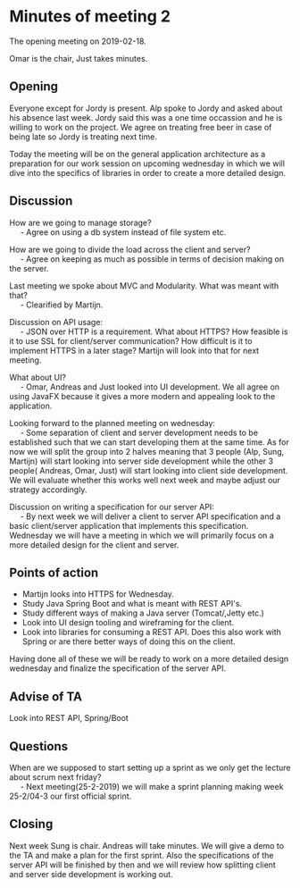 # Minutes of meeting 2
The opening meeting on 2019-02-18.

 Omar is the chair, Just takes minutes.



## Opening

Everyone except for Jordy is present.
Alp spoke to Jordy and asked about his absence last week.
Jordy said this was a one time occassion and he is willing to work on the project.
We agree on treating free beer in case of being late so Jordy is treating next time.

Today the meeting will be on the general application architecture as a preparation for
our work session on upcoming wednesday in which we will dive into the specifics of libraries in order to create a more detailed design.

## Discussion
How are we going to manage storage?
<br/>&nbsp;&nbsp;&nbsp;&nbsp; - Agree on using a db system instead of file system etc.

How are we going to divide the load across the client and server?
<br/>&nbsp;&nbsp;&nbsp;&nbsp; - Agree on keeping as much as possible in terms of decision making on the server.

Last meeting we spoke about MVC and Modularity. What was meant with that?
<br/>&nbsp;&nbsp;&nbsp;&nbsp; - Clearified by Martijn.

Discussion on API usage:
<br/>&nbsp;&nbsp;&nbsp;&nbsp; - JSON over HTTP is a requirement. What about HTTPS?  How feasible is it to use SSL for client/server communication? How difficult is it to implement HTTPS in a later stage? Martijn will look into that for next meeting.

What about UI?
<br/>&nbsp;&nbsp;&nbsp;&nbsp; - Omar, Andreas and Just looked into UI development.  We all agree on using JavaFX because it gives a more modern and appealing look to the application.

Looking forward to the planned meeting on wednesday:
<br/>&nbsp;&nbsp;&nbsp;&nbsp; - Some separation of client and server development needs to be established such that we can start developing them at the same time.  As for now we will split the group into 2 halves meaning that 3 people (Alp, Sung, Martijn) will start looking into server side development while the other 3 people( Andreas, Omar, Just) will start looking into client side development. We will evaluate whether this works well next week and maybe adjust our strategy accordingly.

Discussion on writing a specification for our server API:
<br/>&nbsp;&nbsp;&nbsp;&nbsp; - By next week we will deliver a client to server API specification and 
a basic client/server application that implements this specification. Wednesday we will have a meeting in which we will primarily focus on a more detailed design for the client and server.




## Points of action
-  Martijn looks into HTTPS for Wednesday.
-  Study Java Spring Boot and what is meant with REST API's.
-  Study different ways of making a Java server (Tomcat/,Jetty etc.) 
-  Look into UI design tooling and wireframing for the client. 
-  Look into libraries for consuming a REST API. Does this also work with Spring or are there better ways of doing this on the client.

Having done all of these we will be ready to work on a more detailed design wednesday and finalize the specification of the server API. 

## Advise of TA
Look into REST API, Spring/Boot 

## Questions
When are we supposed to start setting up a sprint as we only get the lecture about scrum next friday?
<br/>&nbsp;&nbsp;&nbsp;&nbsp; - Next meeting(25-2-2019) we will make a sprint planning making week 25-2/04-3 our first official sprint. 

## Closing
Next week Sung is chair.  Andreas will take minutes.  We will give a demo to the TA and make a plan for the first sprint. Also the specifications of the server API will be finished by then and we will review how splitting client and server side development is working out.
